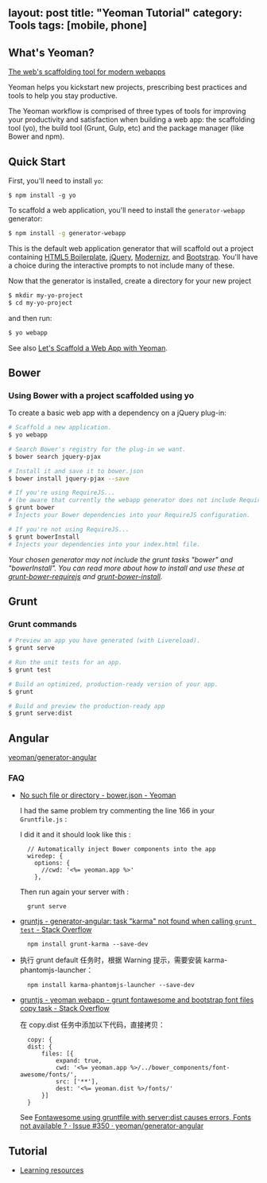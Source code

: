 layout: post
title: "Yeoman Tutorial"
category: Tools
tags: [mobile, phone]
--- 

## What's Yeoman?

[The web's scaffolding tool for modern webapps](http://yeoman.io/)

Yeoman helps you kickstart new projects, prescribing best practices and tools to help you stay productive.

The Yeoman workflow is comprised of three types of tools for improving your productivity and satisfaction when building a web app: the scaffolding tool (yo), the build tool (Grunt, Gulp, etc) and the package manager (like Bower and npm).

<!--more-->

## Quick Start

First, you'll need to install `yo`:

    $ npm install -g yo

To scaffold a web application, you'll need to install the `generator-webapp` generator:

```sh
$ npm install -g generator-webapp
```

This is the default web application generator that will scaffold out a project containing [HTML5 Boilerplate](http://html5boilerplate.com/), [jQuery](http://jquery.com/), [Modernizr](http://modernizr.com/), and [Bootstrap](http://twbs.github.io/bootstrap). You'll have a choice during the interactive prompts to not include many of these.

Now that the generator is installed, create a directory for your new project

```sh
$ mkdir my-yo-project
$ cd my-yo-project
```

and then run:

```sh
$ yo webapp
```

See also [Let's Scaffold a Web App with Yeoman](http://yeoman.io/codelab.html).

## Bower

### Using Bower with a project scaffolded using yo

To create a basic web app with a dependency on a jQuery plug-in:

```sh
# Scaffold a new application.
$ yo webapp

# Search Bower's registry for the plug-in we want.
$ bower search jquery-pjax

# Install it and save it to bower.json
$ bower install jquery-pjax --save

# If you're using RequireJS...
# (be aware that currently the webapp generator does not include RequireJS and the following command only applies to generators that do)
$ grunt bower
# Injects your Bower dependencies into your RequireJS configuration.

# If you're not using RequireJS...
$ grunt bowerInstall
# Injects your dependencies into your index.html file.
```

_Your chosen generator may not include the grunt tasks "bower" and "bowerInstall". You can read more about how to install and use these at [grunt-bower-requirejs](https://github.com/yeoman/grunt-bower-requirejs) and [grunt-bower-install](https://github.com/stephenplusplus/grunt-bower-install)._

## Grunt

### Grunt commands

```sh
# Preview an app you have generated (with Livereload).
$ grunt serve

# Run the unit tests for an app.
$ grunt test

# Build an optimized, production-ready version of your app.
$ grunt

# Build and preview the production-ready app
$ grunt serve:dist
```

## Angular

[yeoman/generator-angular](https://github.com/yeoman/generator-angular)

### FAQ

- [No such file or directory - bower.json - Yeoman](http://stackoverflow.com/questions/25784986/yeoman-grunt-no-such-file-or-directory-bower-json)

    I had the same problem try commenting the line 166 in your `Gruntfile.js` : 

    I did it and it should look like this :

        // Automatically inject Bower components into the app
        wiredep: {
          options: {
            //cwd: '<%= yeoman.app %>'
          },

    Then run again your server with :

        grunt serve

- [gruntjs - generator-angular: task "karma" not found when calling `grunt test` - Stack Overflow](http://stackoverflow.com/questions/17313157/generator-angular-task-karma-not-found-when-calling-grunt-test)

        npm install grunt-karma --save-dev

- 执行 grunt default 任务时，根据 Warning 提示，需要安装 karma-phantomjs-launcher：

        npm install karma-phantomjs-launcher --save-dev

- [gruntjs - yeoman webapp - grunt fontawesome and bootstrap font files copy task - Stack Overflow](http://stackoverflow.com/questions/24123225/yeoman-webapp-grunt-fontawesome-and-bootstrap-font-files-copy-task)

    在 copy.dist 任务中添加以下代码，直接拷贝：

        copy: {
        dist: {
            files: [{
                expand: true,
                cwd: '<%= yeoman.app %>/../bower_components/font-awesome/fonts/',
                src: ['**'],
                dest: '<%= yeoman.dist %>/fonts/'
            }]
        }

    See [Fontawesome using gruntfile with server:dist causes errors, Fonts not available ? · Issue #350 · yeoman/generator-angular](https://github.com/yeoman/generator-angular/issues/350)

## Tutorial

- [Learning resources](http://yeoman.io/learning/resources.html)